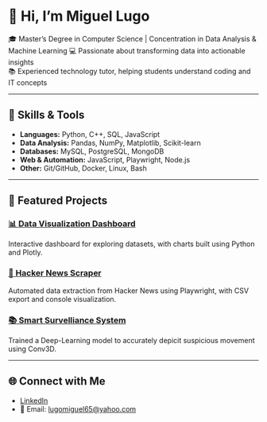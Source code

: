 # 👋 Hi, I’m Miguel Lugo  

🎓 Master’s Degree in Computer Science | Concentration in Data Analysis & Machine Learning
💻 Passionate about transforming data into actionable insights  
📚 Experienced technology tutor, helping students understand coding and IT concepts  

---

## 🔧 Skills & Tools  
- **Languages:** Python, C++, SQL, JavaScript  
- **Data Analysis:** Pandas, NumPy, Matplotlib, Scikit-learn  
- **Databases:** MySQL, PostgreSQL, MongoDB  
- **Web & Automation:** JavaScript, Playwright, Node.js  
- **Other:** Git/GitHub, Docker, Linux, Bash  

---

## 📌 Featured Projects  

### [📊 Data Visualization Dashboard](https://github.com/yourusername/data-visualization-dashboard)  
Interactive dashboard for exploring datasets, with charts built using Python and Plotly.  

### [📰 Hacker News Scraper](https://github.com/yourusername/hacker-news-scraper)  
Automated data extraction from Hacker News using Playwright, with CSV export and console visualization.  

### [📚 Smart Survelliance System](https://github.com/yourusername/tech-tutoring)  
Trained a Deep-Learning model to accurately depicit suspicious movement using Conv3D.

---

## 🌐 Connect with Me  
- [LinkedIn]((https://www.linkedin.com/in/miguel-lugo-main))  
- 📧 Email: lugomiguel65@yahoo.com  
